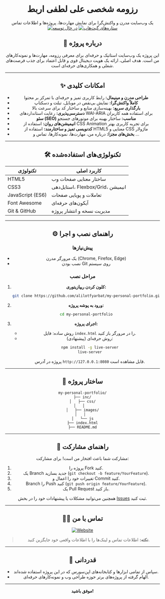 

<div align="center">

# رزومه شخصی علی لطفی اربط

یک وب‌سایت مدرن و واکنش‌گرا برای نمایش مهارت‌ها، پروژه‌ها و اطلاعات تماس
[![در حال توسعه](https://img.shields.io/badge/maintained-yes-brightgreen.svg)](https://github.com/alilotfyarbat/my-personal-portfolio)
[![ستاره‌های گیت‌هاب](https://img.shields.io/github/stars/alilotfyarbat/my-personal-portfolio?style=social)](https://github.com/alilotfyarbat/my-personal-portfolio/stargazers)



## 🎯 درباره پروژه

این پروژه یک وب‌سایت استاتیک و حرفه‌ای برای معرفی رزومه، مهارت‌ها و نمونه‌کارهای من است. هدف اصلی، ارائه یک هویت دیجیتال قوی و قابل اعتماد برای جذب فرصت‌های شغلی و همکاری‌های حرفه‌ای است.

---

## ✨ امکانات کلیدی

- **طراحی مدرن و مینیمال:** رابط کاربری تمیز و حرفه‌ای با تمرکز بر محتوا
- **کاملاً واکنش‌گرا:** نمایش بی‌نقص در موبایل، تبلت و دسکتاپ
- **بارگذاری سریع:** بهینه‌سازی منابع و ساختار کد برای سرعت بالا
- **دسترسی‌پذیری:** رعایت استانداردهای WAI-ARIA برای استفاده همه کاربران
- **سئو (SEO) مناسب:** ساختار بهینه برای موتورهای جستجو
- **انیمیشن‌های روان:** استفاده از CSS Animation برای تجربه کاربری بهتر
- **کدنویسی تمیز و ساختارمند:** استفاده از HTML5 معنایی و CSS ماژولار
- **بخش‌های مجزا:** درباره من، مهارت‌ها، نمونه‌کارها، تماس و ...

---

## 🛠️ تکنولوژی‌های استفاده‌شده

| تکنولوژی         | کاربرد اصلی                                  |
|------------------|----------------------------------------------|
| HTML5            | ساختار معنایی صفحات وب                       |
| CSS3             | استایل‌دهی، Flexbox/Grid، انیمیشن            |
| JavaScript (ES6) | تعاملات و پویایی صفحات                       |
| Font Awesome     | آیکون‌های حرفه‌ای                            |
| Git & GitHub     | مدیریت نسخه و انتشار پروژه                   |

---

## ⚙️ راهنمای نصب و اجرا

### پیش‌نیازها

- یک مرورگر مدرن (Chrome, Firefox, Edge)
- نصب بودن Git روی سیستم

### مراحل نصب

1. **کلون کردن ریپازیتوری:**
   ```bash
   git clone https://github.com/alilotfyarbat/my-personal-portfolio.git
   ```

2. **ورود به پوشه پروژه:**
   ```bash
   cd my-personal-portfolio
   ```

3. **اجرای پروژه:**
   - روش ساده: فایل `index.html` را در مرورگر باز کنید.
   - روش حرفه‌ای (پیشنهادی):
     ```bash
     npm install -g live-server
     live-server
     ```
     پروژه در آدرس `http://127.0.0.1:8080` قابل مشاهده است.

---

## 📂 ساختار پروژه

```
my-personal-portfolio/
├── inc/
│   ├── css/
│   │   
│   ├── images/
│   │  
│   └── js
├── index.html
├── README.md
```

---

## 🤝 راهنمای مشارکت

مشارکت شما باعث افتخار من است! برای مشارکت:

1. پروژه را Fork کنید.
2. یک Branch جدید بسازید (`git checkout -b feature/YourFeature`).
3. تغییرات خود را اعمال و Commit کنید.
4. Branch را Push کنید (`git push origin feature/YourFeature`).
5. یک Pull Request باز کنید.

همچنین می‌توانید مشکلات یا پیشنهادات خود را در بخش [Issues](https://github.com/alilotfyarbat/my-personal-portfolio/issues) ثبت کنید.

---


## 👨‍💻 تماس با من

<div align="center">
  <a href="https://alilotfyarbat.ir/">
    <img src="https://img.shields.io/badge/Website-4A4A4A?style=for-the-badge&logo=About.me&logoColor=white" alt="Website"/>
  </a>
</div>

> **نکته:** اطلاعات تماس و لینک‌ها را با اطلاعات واقعی خود جایگزین کنید.

---

## 🙏 قدردانی

- سپاس از تمامی ابزارها و کتابخانه‌های اپن‌سورس که در این پروژه استفاده شده‌اند.
- الهام گرفته از پروژه‌های برتر حوزه طراحی وب و نمونه‌کارهای حرفه‌ای.

---

**موفق باشید!**
